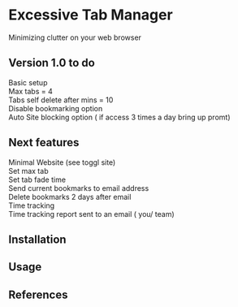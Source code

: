 # Excessive Tab Manager

Minimizing clutter on your web browser

## Version 1.0 to do



Basic setup <br /> 
Max tabs = 4 <br /> 
Tabs self delete after mins = 10 <br /> 
Disable bookmarking option <br /> 
Auto Site blocking option ( if access 3 times a day bring up promt) <br /> 

## Next features

Minimal Website (see toggl site) <br /> 
Set max tab <br /> 
Set tab fade time <br /> 
Send current bookmarks to email address <br /> 
Delete bookmarks 2 days after email <br /> 
Time tracking <br /> 
Time tracking report sent to an email ( you/ team) <br /> 


## Installation

## Usage

## References
